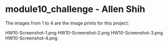 # module10_challenge - Allen Shih

The images from 1 to 4 are the image prints for this project:

HW10-Screenshot-1.png
HW10-Screenshot-2.png
HW10-Screenshot-3.png
HW10-Screenshot-4.png

